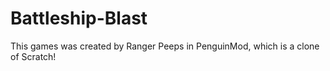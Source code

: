 # Battleship-Blast
This games was created by Ranger Peeps in PenguinMod, which is a clone of Scratch!
